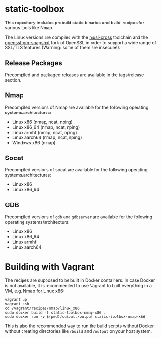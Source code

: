 # static-toolbox

This repository includes prebuild static binaries and build-recipes for various tools like Nmap.

The Linux versions are compiled with the [musl-cross](https://github.com/takeshixx/musl-cross) toolchain and the [openssl-pm-snapshot](https://github.com/drwetter/openssl-pm-snapshot) fork of OpenSSL in order to support a wide range of SSL/TLS features (Warning: some of them are insecure!).

## Release Packages

Precompiled and packaged releases are available in the tags/release section.

## Nmap

Precompiled versions of Nmap are available for the following operating systems/architectures:

* Linux x86 (nmap, ncat, nping)
* Linux x86_64 (nmap, ncat, nping)
* Linux armhf (nmap, ncat, nping)
* Linux aarch64 (nmap, ncat, nping)
* Windows x86 (nmap)

## Socat

Precompiled versions of socat are available for the following operating systems/architectures:

* Linux x86
* Linux x86_64

## GDB

Precompiled versions of `gdb` and `gdbserver` are available for the following operating systems/architecturs:

* Linux x86
* Linux x86_64
* Linux armhf
* Linux aarch64

# Building with Vagrant

The recipes are supposed to be built in Docker containers. In case Docker is not available, it is recommended to use Vagrant to built everything in a VM, e.g. Nmap for Linux x86:

```
vagrant up
vagrant ssh
cd /vagrant/recipes/nmap/linux_x86
sudo docker build -t static-toolbox-nmap-x86 .
sudo docker run -v $(pwd)/output:/output static-toolbox-nmap-x86
```

This is also the recommended way to run the build scripts without Docker without creating directories like `/build` and `/output` on your host system.
